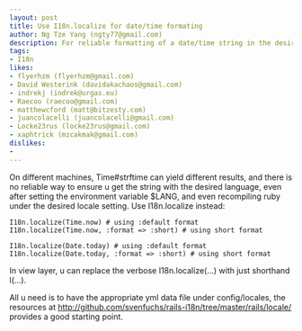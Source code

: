 ```yaml
---
layout: post
title: Use I18n.localize for date/time formating
author: Ng Tze Yang (ngty77@gmail.com)
description: For reliable formatting of a date/time string in the desired language, use I18n.localise, Time#strftime can cause u unnecessary headache.
tags:
- I18n
likes:
- flyerhzm (flyerhzm@gmail.com)
- David Westerink (davidakachaos@gmail.com)
- indrekj (indrek@urgas.eu)
- Raecoo (raecoo@gmail.com)
- matthewcford (matt@bitzesty.com)
- juancolacelli (juancolacelli@gmail.com)
- Locke23rus (locke23rus@gmail.com)
- xaphtrick (mzcakmak@gmail.com)
dislikes:
- 
---
```

On different machines, Time#strftime can yield different results, and there is no reliable way to ensure u get the string with the desired language, even after setting the environment variable $LANG, and even recompiling ruby under the desired locale setting. Use I18n.localize instead:

    I18n.localize(Time.now) # using :default format
    I18n.localize(Time.now, :format => :short) # using short format

    I18n.localize(Date.today) # using :default format
    I18n.localize(Date.today, :format => :short) # using short format

In view layer, u can replace the verbose I18n.localize(...) with just shorthand l(...).
    
All u need is to have the appropriate yml data file under config/locales, the resources at http://github.com/svenfuchs/rails-i18n/tree/master/rails/locale/ provides a good starting point.

    
